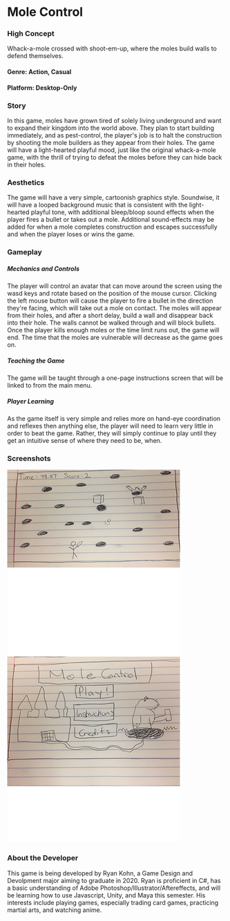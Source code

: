 # Mole Control

### High Concept
Whack-a-mole crossed with shoot-em-up, where the moles build walls to defend themselves.

#### Genre: Action, Casual

#### Platform: Desktop-Only

### Story
In this game, moles have grown tired of solely living underground and want to expand their kingdom into the world above.  They plan to start building immediately, and as pest-control, the player's job is to halt the construction by shooting the mole builders as they appear from their holes.  The game will have a light-hearted playful mood, just like the original whack-a-mole game, with the thrill of trying to defeat the moles before they can hide back in their holes.

### Aesthetics
The game will have a very simple, cartoonish graphics style.  Soundwise, it will have a looped background music that is consistent with the light-hearted playful tone, with additional bleep/bloop sound effects when the player fires a bullet or takes out a mole.  Additional sound-effects may be added for when a mole completes construction and escapes successfully and when the player loses or wins the game.

### Gameplay
##### Mechanics and Controls
The player will control an avatar that can move around the screen using the wasd keys and rotate based on the position of the mouse cursor.  Clicking the left mouse button will cause the player to fire a bullet in the direction they're facing, which will take out a mole on contact.  The moles will appear from their holes, and after a short delay, build a wall and disappear back into their hole.  The walls cannot be walked through and will block bullets. Once the player kills enough moles or the time limit runs out, the game will end.  The time that the moles are vulnerable will decrease as the game goes on.

##### Teaching the Game
The game will be taught through a one-page instructions screen that will be linked to from the main menu.

##### Player Learning
As the game itself is very simple and relies more on hand-eye coordination and reflexes then anything else, the player will need to learn very little in order to beat the game.  Rather, they will simply continue to play until they get an intuitive sense of where they need to be, when.

### Screenshots
![Game Screenshot 1](https://github.com/rtk1357/IGME-230/blob/master/Images/GamePlay.jpg)
![Game ScreenShot 2](https://github.com/rtk1357/IGME-230/blob/master/Images/MainMenu.jpg)

### About the Developer
This game is being developed by Ryan Kohn, a Game Design and Devolpment major aiming to graduate in 2020.  Ryan is proficient in C#, has a basic understanding of Adobe Photoshop/Illustrator/Aftereffects, and will be learning how to use Javascript, Unity, and Maya this semester.  His interests include playing games, especially trading card games, practicing martial arts, and watching anime.



